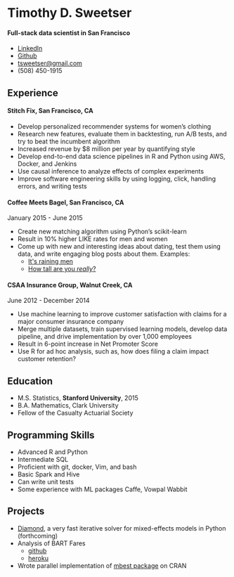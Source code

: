 # Timothy D. Sweetser
#### Full-stack data scientist in San Francisco

* [LinkedIn](https://www.linkedin.com/in/timothysweetser/)
* [Github](https://github.com/hacktuarial)
* tsweetser@gmail.com
* (508) 450-1915


## Experience
#### Stitch Fix, San Francisco, CA
* Develop personalized recommender systems for women’s clothing
* Research new features, evaluate them in backtesting, run A/B tests, and try to beat the incumbent algorithm
* Increased revenue by $8 million per year by quantifying style
* Develop end-to-end data science pipelines in R and Python using AWS, Docker, and Jenkins
* Use causal inference to analyze effects of complex experiments
* Improve software engineering skills by using logging, click, handling errors, and writing tests


#### Coffee Meets Bagel, San Francisco, CA
January 2015 - June 2015

* Create new matching algorithm using Python’s scikit-learn
* Result in 10% higher LIKE rates for men and women
* Come up with new and interesting ideas about dating, test them using data, and write engaging blog posts about them. Examples:
	* [It's raining men](https://coffeemeetsbagel.com/blog/index.php/dating-statistics/raining-men/)
	* [How tall are you _really_?](https://coffeemeetsbagel.com/blog/index.php/dating-statistics/how-tall-are-you-really/)

#### CSAA Insurance Group, Walnut Creek, CA
June 2012 - December 2014

* Use machine learning to improve customer satisfaction with claims for a major consumer insurance company
* Merge multiple datasets, train supervised learning models, develop data pipeline, and drive implementation by over 1,000 employees
* Result in 6-point increase in Net Promoter Score
* Use R for ad hoc analysis, such as, how does filing a claim impact customer retention?


## Education
* M.S. Statistics, **Stanford University**, 2015
* B.A. Mathematics, Clark University
* Fellow of the Casualty Actuarial Society

## Programming Skills
* Advanced R and Python
* Intermediate SQL
* Proficient with git, docker, Vim, and bash
* Basic Spark and Hive
* Can write unit tests
* Some experience with ML packages Caffe, Vowpal Wabbit

## Projects
* [Diamond](https://github.com/stitchfix/diamond), a very fast iterative solver for mixed-effects models in Python (forthcoming)
* Analysis of BART Fares
	* [github](https://github.com/hacktuarial/BART) 
	* [heroku](https://bart-fares.herokuapp.com/)
* Wrote parallel implementation of [mbest package](https://github.com/patperry/r-mbest) on CRAN
